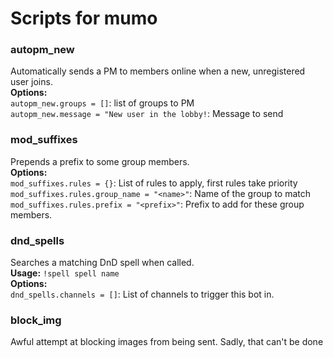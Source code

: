 # Scripts for mumo

### autopm_new

Automatically sends a PM to members online when a new, unregistered user joins.  
**Options:**  
`autopm_new.groups = []`: list of groups to PM  
`autopm_new.message = "New user in the lobby!`: Message to send

### mod_suffixes

Prepends a prefix to some group members.  
**Options:**  
`mod_suffixes.rules = {}`: List of rules to apply, first rules take priority  
`mod_suffixes.rules.group_name = "<name>"`: Name of the group to match   
`mod_suffixes.rules.prefix = "<prefix>"`: Prefix to add for these group members.  

### dnd_spells

Searches a matching DnD spell when called.  
**Usage:** `!spell spell name`  
**Options:**  
`dnd_spells.channels = []`: List of channels to trigger this bot in.

### block_img

Awful attempt at blocking images from being sent. Sadly, that can't be done
